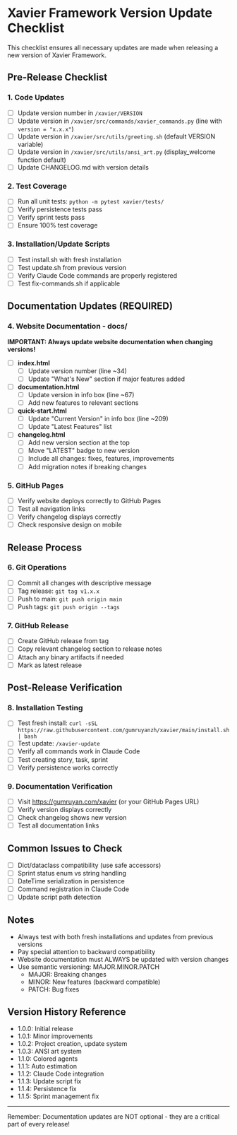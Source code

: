 # Xavier Framework Version Update Checklist

This checklist ensures all necessary updates are made when releasing a new version of Xavier Framework.

## Pre-Release Checklist

### 1. Code Updates
- [ ] Update version number in `/xavier/VERSION`
- [ ] Update version in `/xavier/src/commands/xavier_commands.py` (line with `version = "x.x.x"`)
- [ ] Update version in `/xavier/src/utils/greeting.sh` (default VERSION variable)
- [ ] Update version in `/xavier/src/utils/ansi_art.py` (display_welcome function default)
- [ ] Update CHANGELOG.md with version details

### 2. Test Coverage
- [ ] Run all unit tests: `python -m pytest xavier/tests/`
- [ ] Verify persistence tests pass
- [ ] Verify sprint tests pass
- [ ] Ensure 100% test coverage

### 3. Installation/Update Scripts
- [ ] Test install.sh with fresh installation
- [ ] Test update.sh from previous version
- [ ] Verify Claude Code commands are properly registered
- [ ] Test fix-commands.sh if applicable

## Documentation Updates (REQUIRED)

### 4. Website Documentation - docs/
**IMPORTANT: Always update website documentation when changing versions!**

- [ ] **index.html**
  - [ ] Update version number (line ~34)
  - [ ] Update "What's New" section if major features added

- [ ] **documentation.html**
  - [ ] Update version in info box (line ~67)
  - [ ] Add new features to relevant sections

- [ ] **quick-start.html**
  - [ ] Update "Current Version" in info box (line ~209)
  - [ ] Update "Latest Features" list

- [ ] **changelog.html**
  - [ ] Add new version section at the top
  - [ ] Move "LATEST" badge to new version
  - [ ] Include all changes: fixes, features, improvements
  - [ ] Add migration notes if breaking changes

### 5. GitHub Pages
- [ ] Verify website deploys correctly to GitHub Pages
- [ ] Test all navigation links
- [ ] Verify changelog displays correctly
- [ ] Check responsive design on mobile

## Release Process

### 6. Git Operations
- [ ] Commit all changes with descriptive message
- [ ] Tag release: `git tag v1.x.x`
- [ ] Push to main: `git push origin main`
- [ ] Push tags: `git push origin --tags`

### 7. GitHub Release
- [ ] Create GitHub release from tag
- [ ] Copy relevant changelog section to release notes
- [ ] Attach any binary artifacts if needed
- [ ] Mark as latest release

## Post-Release Verification

### 8. Installation Testing
- [ ] Test fresh install: `curl -sSL https://raw.githubusercontent.com/gumruyanzh/xavier/main/install.sh | bash`
- [ ] Test update: `/xavier-update`
- [ ] Verify all commands work in Claude Code
- [ ] Test creating story, task, sprint
- [ ] Verify persistence works correctly

### 9. Documentation Verification
- [ ] Visit https://gumruyan.com/xavier (or your GitHub Pages URL)
- [ ] Verify version displays correctly
- [ ] Check changelog shows new version
- [ ] Test all documentation links

## Common Issues to Check

- [ ] Dict/dataclass compatibility (use safe accessors)
- [ ] Sprint status enum vs string handling
- [ ] DateTime serialization in persistence
- [ ] Command registration in Claude Code
- [ ] Update script path detection

## Notes

- Always test with both fresh installations and updates from previous versions
- Pay special attention to backward compatibility
- Website documentation must ALWAYS be updated with version changes
- Use semantic versioning: MAJOR.MINOR.PATCH
  - MAJOR: Breaking changes
  - MINOR: New features (backward compatible)
  - PATCH: Bug fixes

## Version History Reference

- 1.0.0: Initial release
- 1.0.1: Minor improvements
- 1.0.2: Project creation, update system
- 1.0.3: ANSI art system
- 1.1.0: Colored agents
- 1.1.1: Auto estimation
- 1.1.2: Claude Code integration
- 1.1.3: Update script fix
- 1.1.4: Persistence fix
- 1.1.5: Sprint management fix

---
Remember: Documentation updates are NOT optional - they are a critical part of every release!